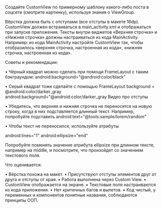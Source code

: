 Создайте CustomView по примерному шаблону какого-либо поста в соцсети (смотрите картинку), используя знания о ViewGroup.

Вёрстка должна быть с отступами (все отступы в макете 16dp).
CustomView должен встраиваться в main_activity.xml и отображаться при запуске приложения.
Тексты внутри виджетов «Верхняя строчка» и «Нижняя строчка» должны настраиваться из кода MainActivity. Например: из кода MainActivity настройте CustomView так, чтобы отобразилось «верхняя строчка, настроенная из кода», «нижняя строчка, настроенная из кода».


Советы и рекомендации:

• Чёрный квадрат можно сделать при помощи FrameLayout c таким бэкграундом:
android:background="@android:color/black"

• Серый квадрат тоже сделайте с помощью FrameLayout background = @android:color/darker_gray
android:background="@android:color/darker_gray
Видео про отступы

• Убедитесь, что верхняя и нижняя строчка не переносятся на новую строку, когда в них подставляется длинный текст. Например, попробуйте подставить
android:text="@tools:sample/lorem/random"

• Чтобы текст не переносился, используйте атрибуты

android:lines="1"
android:ellipsize="end"

Попробуйте поменять значение атрибута ellipsize при длинном тексте, например на middle, и посмотрите, что произойдет со значением текстового поля.


Что оценивается:

• Вёрстка похожа на макет.
• Присутствуют отступы элементов друг от друга и отступы от края.
• Работа выполнена через Custom View.
• CustomView отображается на экране.
• Текстовые поля настраиваются из кода приложения.
• Нет критичных багов и вылетов.
• Код чистый, у переменных и компонентов понятные названия, соблюдаются принципы ООП.
